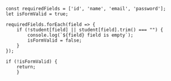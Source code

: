 

    const requiredFields = ['id', 'name', 'email', 'password'];
    let isFormValid = true;

    requiredFields.forEach(field => {
        if (!student[field] || student[field].trim() === "") {
            console.log(`${field} field is empty`);
            isFormValid = false;
        }
    });

    if (!isFormValid) {
        return;
        }
